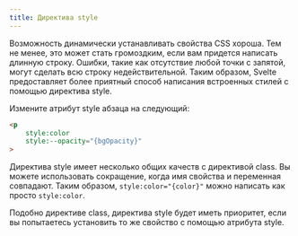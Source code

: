 ```yaml
---
title: Директива style
---
```


Возможность динамически устанавливать свойства CSS хороша. Тем не менее, это может стать громоздким, если вам придется написать длинную строку. Ошибки, такие как отсутствие любой точки с запятой, могут сделать всю строку недействительной. Таким образом, Svelte предоставляет более приятный способ написания встроенных стилей с помощью директива style.

Измените атрибут style абзаца на следующий:

```html
<p 
 	style:color 
 	style:--opacity="{bgOpacity}"
>
```

Директива style имеет несколько общих качеств с директивой class. Вы можете использовать сокращение, когда имя свойства и переменная совпадают. Таким образом, `style:color="{color}"` можно написать как просто `style:color`.

Подобно директиве class, директива style будет иметь приоритет, если вы попытаетесь установить то же свойство с помощью атрибута style.